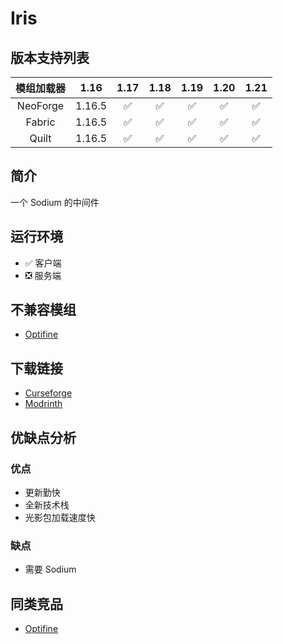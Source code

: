 # Iris

## 版本支持列表

|模组加载器|1.16|1.17|1.18|1.19|1.20|1.21|
|:-:|:-:|:-:|:-:|:-:|:-:|:-:|
|NeoForge|1.16.5|✅|✅|✅|✅|✅|
|Fabric|1.16.5|✅|✅|✅|✅|✅|
|Quilt|1.16.5|✅|✅|✅|✅|✅|

## 简介

一个 Sodium 的中间件

## 运行环境

- ✅ 客户端
- ❎ 服务端

## 不兼容模组

- [Optifine](/mod/optifine.md) 

## 下载链接

- [Curseforge](https://www.curseforge.com/minecraft/mc-mods/iris)
- [Modrinth](https://modrinth.com/mod/iris)

## 优缺点分析

### 优点

- 更新勤快
- 全新技术栈
- 光影包加载速度快

### 缺点

- 需要 Sodium

## 同类竞品

- [Optifine](/mod/example.md)